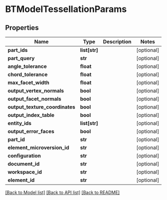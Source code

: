 # BTModelTessellationParams

## Properties
Name | Type | Description | Notes
------------ | ------------- | ------------- | -------------
**part_ids** | **list[str]** |  | [optional] 
**part_query** | **str** |  | [optional] 
**angle_tolerance** | **float** |  | [optional] 
**chord_tolerance** | **float** |  | [optional] 
**max_facet_width** | **float** |  | [optional] 
**output_vertex_normals** | **bool** |  | [optional] 
**output_facet_normals** | **bool** |  | [optional] 
**output_texture_coordinates** | **bool** |  | [optional] 
**output_index_table** | **bool** |  | [optional] 
**entity_ids** | **list[str]** |  | [optional] 
**output_error_faces** | **bool** |  | [optional] 
**part_id** | **str** |  | [optional] 
**element_microversion_id** | **str** |  | [optional] 
**configuration** | **str** |  | [optional] 
**document_id** | **str** |  | [optional] 
**workspace_id** | **str** |  | [optional] 
**element_id** | **str** |  | [optional] 

[[Back to Model list]](../README.md#documentation-for-models) [[Back to API list]](../README.md#documentation-for-api-endpoints) [[Back to README]](../README.md)


